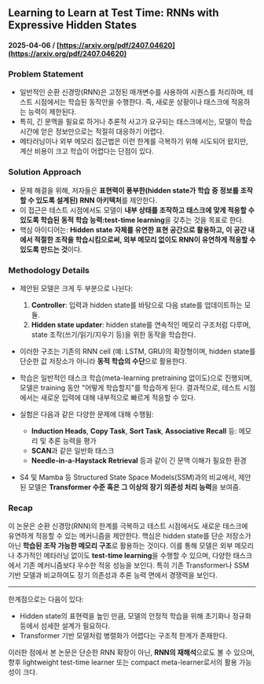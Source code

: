 ## Learning to Learn at Test Time: RNNs with Expressive Hidden States  
#### 2025-04-06 / [https://arxiv.org/pdf/2407.04620](https://arxiv.org/pdf/2407.04620)

### Problem Statement
- 일반적인 순환 신경망(RNN)은 고정된 매개변수를 사용하여 시퀀스를 처리하며, 테스트 시점에서는 학습된 동작만을 수행한다. 즉, 새로운 상황이나 태스크에 적응하는 능력이 제한된다.
- 특히, 긴 문맥을 필요로 하거나 추론적 사고가 요구되는 태스크에서는, 모델이 학습 시간에 얻은 정보만으로는 적절히 대응하기 어렵다.
- 메타러닝이나 외부 메모리 접근법은 이런 한계를 극복하기 위해 시도되어 왔지만, 계산 비용이 크고 학습이 어렵다는 단점이 있다.

### Solution Approach
- 문제 해결을 위해, 저자들은 **표현력이 풍부한(hidden state가 학습 중 정보를 조작할 수 있도록 설계된) RNN 아키텍처**를 제안한다.
- 이 접근은 테스트 시점에서도 모델이 **내부 상태를 조작하고 태스크에 맞게 적응할 수 있도록 학습된 동적 학습 능력:test-time learning**을 갖추는 것을 목표로 한다.
- 핵심 아이디어는: **Hidden state 자체를 유연한 표현 공간으로 활용하고, 이 공간 내에서 적절한 조작을 학습시킴으로써, 외부 메모리 없이도 RNN이 유연하게 적응할 수 있도록 만드는 것**이다.

### Methodology Details
- 제안된 모델은 크게 두 부분으로 나뉜다:
  1. **Controller**: 입력과 hidden state를 바탕으로 다음 state를 업데이트하는 모듈.
  2. **Hidden state updater**: hidden state를 연속적인 메모리 구조처럼 다루며, state 조작(쓰기/읽기/지우기 등)을 위한 동작을 학습한다.
  
- 이러한 구조는 기존의 RNN cell (예: LSTM, GRU)의 확장형이며, hidden state를 단순한 값 저장소가 아니라 **동적 학습의 수단**으로 활용한다.
  
- 학습은 일반적인 태스크 학습(meta-learning pretraining 없이도)으로 진행되며, 모델은 training 동안 "어떻게 학습할지"를 학습하게 된다. 결과적으로, 테스트 시점에서는 새로운 입력에 대해 내부적으로 빠르게 적응할 수 있다.

- 실험은 다음과 같은 다양한 문제에 대해 수행됨:
  - **Induction Heads**, **Copy Task**, **Sort Task**, **Associative Recall** 등: 메모리 및 추론 능력을 평가
  - **SCAN**과 같은 일반화 태스크
  - **Needle-in-a-Haystack Retrieval** 등과 같이 긴 문맥 이해가 필요한 환경

- S4 및 Mamba 등 Structured State Space Models(SSM)과의 비교에서, 제안된 모델은 **Transformer 수준 혹은 그 이상의 장기 의존성 처리 능력**을 보여줌.

### Recap
이 논문은 순환 신경망(RNN)의 한계를 극복하고 테스트 시점에서도 새로운 태스크에 유연하게 적응할 수 있는 메커니즘을 제안한다. 핵심은 hidden state를 단순 저장소가 아닌 **학습된 조작 가능한 메모리 구조**로 활용하는 것이다. 이를 통해 모델은 외부 메모리나 추가적인 메타러닝 없이도 **test-time learning**을 수행할 수 있으며, 다양한 태스크에서 기존 메커니즘보다 우수한 적응 성능을 보인다. 특히 기존 Transformer나 SSM 기반 모델과 비교하여도 장기 의존성과 추론 능력 면에서 경쟁력을 보인다.

---

한계점으로는 다음이 있다:
- Hidden state의 표현력을 높인 만큼, 모델의 안정적 학습을 위해 초기화나 정규화 등에서 섬세한 설계가 필요하다.
- Transformer 기반 모델처럼 병렬화가 어렵다는 구조적 한계가 존재한다.

이러한 점에서 본 논문은 단순한 RNN 확장이 아닌, **RNN의 재해석**으로도 볼 수 있으며, 향후 lightweight test-time learner 또는 compact meta-learner로서의 활용 가능성이 크다.
